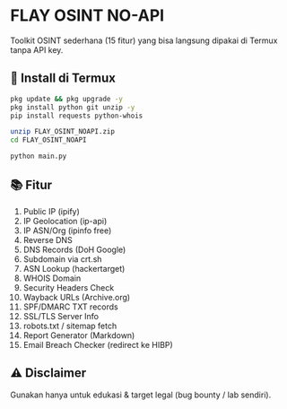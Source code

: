 # FLAY OSINT NO-API

Toolkit OSINT sederhana (15 fitur) yang bisa langsung dipakai di Termux tanpa API key.

## 🚀 Install di Termux
```bash
pkg update && pkg upgrade -y
pkg install python git unzip -y
pip install requests python-whois

unzip FLAY_OSINT_NOAPI.zip
cd FLAY_OSINT_NOAPI

python main.py
```

## 📚 Fitur
1) Public IP (ipify)
2) IP Geolocation (ip-api)
3) IP ASN/Org (ipinfo free)
4) Reverse DNS
5) DNS Records (DoH Google)
6) Subdomain via crt.sh
7) ASN Lookup (hackertarget)
8) WHOIS Domain
9) Security Headers Check
10) Wayback URLs (Archive.org)
11) SPF/DMARC TXT records
12) SSL/TLS Server Info
13) robots.txt / sitemap fetch
14) Report Generator (Markdown)
15) Email Breach Checker (redirect ke HIBP)

## ⚠️ Disclaimer
Gunakan hanya untuk edukasi & target legal (bug bounty / lab sendiri).

